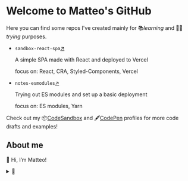 # Welcome to Matteo's GitHub

Here you can find some repos I've created mainly for 📚*learning* and 🧪💥*trying* purposes.

- `sandbox-react-spa`[↗](https://github.com/Matteo-Spina/sandbox-react-spa) 
  
    A simple SPA made with React and deployed to Vercel
  
    focus on: React, CRA, Styled-Components, Vercel

- `notes-esmodules`[↗](https://github.com/Matteo-Spina/notes-esmodules)

    Trying out ES modules and set up a basic deployment

    focus on: ES modules, Yarn 

Check out my 📦[CodeSandbox](https://codesandbox.io/u/Matteo-Spina) and 🖋[CodePen](https://codepen.io/matteo-spina) profiles for more code drafts and examples!

## About me

👋 Hi, I’m Matteo!

<details>
<summary>💭</summary>
<p>

*Shall be things ⚗⚙ or thoughts 📐💡, understanding is like catching a thrown ball⚾*

Is this a [Doggerel](https://www.vocabulary.com/dictionary/doggerel)?
</p>
</details>

<!---
Matteo-Spina/Matteo-Spina is a ✨ special ✨ repository because its `README.md` (this file) appears on your GitHub profile.
You can click the Preview link to take a look at your changes.
--->
